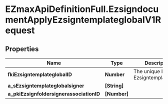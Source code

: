 # EZmaxApiDefinitionFull.EzsigndocumentApplyEzsigntemplateglobalV1Request

## Properties

Name | Type | Description | Notes
------------ | ------------- | ------------- | -------------
**fkiEzsigntemplateglobalID** | **Number** | The unique ID of the Ezsigntemplateglobal | 
**a_sEzsigntemplateglobalsigner** | **[String]** |  | 
**a_pkiEzsignfoldersignerassociationID** | **[Number]** |  | 


